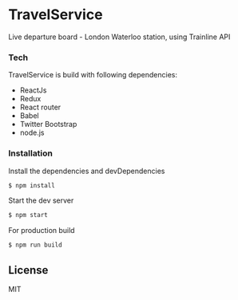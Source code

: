 # TravelService

Live departure board - London Waterloo station, using Trainline API

### Tech

TravelService is build with following dependencies:

* ReactJs
* Redux
* React router
* Babel
* Twitter Bootstrap
* node.js

### Installation

Install the dependencies and devDependencies

```sh
$ npm install
```
Start the dev server

```sh
$ npm start
```

For production build

```sh
$ npm run build
```

License
----
MIT
